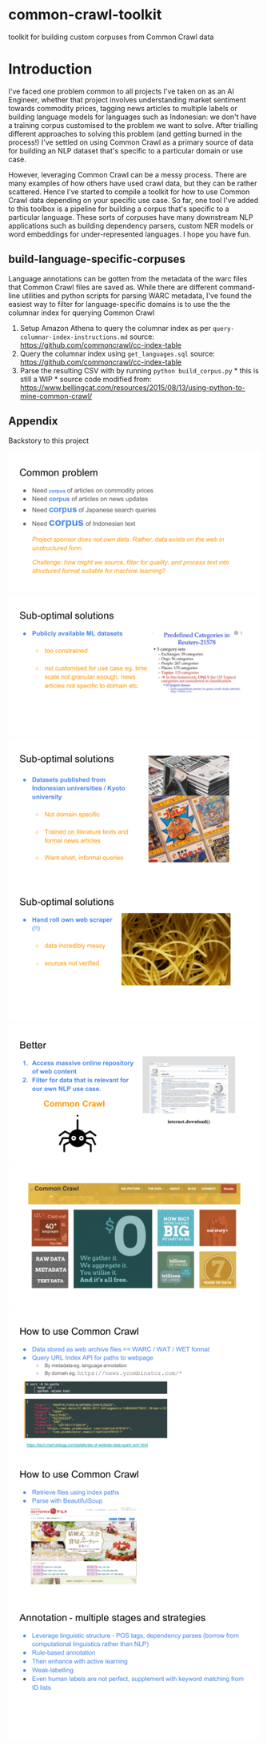 # common-crawl-toolkit
toolkit for building custom corpuses from Common Crawl data 

# Introduction
I've faced one problem common to all projects I've taken on as an AI Engineer, whether that project involves understanding market sentiment towards commodity prices, tagging news articles to multiple labels or building language models for languages such as Indonesian: we don't have a training corpus customised to the problem we want to solve. After trialling different approaches to solving this problem (and getting burned in the process!) I've settled on using Common Crawl as a primary source of data for building an NLP dataset that's specific to a particular domain or use case.  

However, leveraging Common Crawl can be a messy process. There are many examples of how others have used crawl data, but they can be rather scattered. Hence I've started to compile a toolkit for how to use Common Crawl data depending on your specific use case. So far, one tool I've added to this toolbox is a pipeline for building a corpus that's specific to a particular language. These sorts of corpuses have many downstream NLP applications such as building dependency parsers, custom NER models or word embeddings for under-represented languages. I hope you have fun. 

## build-language-specific-corpuses
Language annotations can be gotten from the metadata of the warc files that Common Crawl files are saved as. While there are different command-line utilities and python scripts for parsing WARC metadata, I've found the easiest way to filter for language-specific domains is to use the the columnar index for querying Common Crawl 

1. Setup Amazon Athena to query the columnar index as per `query-columnar-index-instructions.md` 
source: https://github.com/commoncrawl/cc-index-table
2. Query the columnar index using `get_languages.sql` 
source: https://github.com/commoncrawl/cc-index-table
2. Parse the resulting CSV with by running `python build_corpus.py` * this is still a WIP * 
source code modified from: https://www.bellingcat.com/resources/2015/08/13/using-python-to-mine-common-crawl/ 

## Appendix
Backstory to this project

![](images/custom-corpuses-1.png)
![](images/custom-corpuses-2.png)
![](images/custom-corpuses-3.png)
![](images/custom-corpuses-4.png)
![](images/custom-corpuses-5.png)
![](images/custom-corpuses-6.png)
![](images/custom-corpuses-7.png)
![](images/custom-corpuses-8.png)
![](images/custom-corpuses-9.png)
